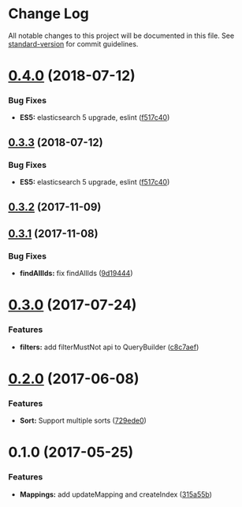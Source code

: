 # Change Log

All notable changes to this project will be documented in this file. See [standard-version](https://github.com/conventional-changelog/standard-version) for commit guidelines.

<a name="0.4.0"></a>
# [0.4.0](https://github.com/Workpop/elastic-search-utils/compare/v0.3.2...v0.4.0) (2018-07-12)


### Bug Fixes

* **ES5:** elasticsearch 5 upgrade, eslint ([f517c40](https://github.com/Workpop/elastic-search-utils/commit/f517c40))



<a name="0.3.3"></a>
## [0.3.3](https://github.com/Workpop/elastic-search-utils/compare/v0.3.2...v0.3.3) (2018-07-12)


### Bug Fixes

* **ES5:** elasticsearch 5 upgrade, eslint ([f517c40](https://github.com/Workpop/elastic-search-utils/commit/f517c40))



<a name="0.3.2"></a>
## [0.3.2](https://github.com/Workpop/elastic-search-utils/compare/v0.3.1...v0.3.2) (2017-11-09)



<a name="0.3.1"></a>
## [0.3.1](https://github.com/Workpop/elastic-search-utils/compare/v0.3.0...v0.3.1) (2017-11-08)


### Bug Fixes

* **findAllIds:** fix findAllIds ([9d19444](https://github.com/Workpop/elastic-search-utils/commit/9d19444))



<a name="0.3.0"></a>
# [0.3.0](https://github.com/Workpop/elastic-search-utils/compare/v0.2.0...v0.3.0) (2017-07-24)


### Features

* **filters:** add filterMustNot api to QueryBuilder ([c8c7aef](https://github.com/Workpop/elastic-search-utils/commit/c8c7aef))



<a name="0.2.0"></a>
# [0.2.0](https://github.com/Workpop/elastic-search-utils/compare/v0.1.0...v0.2.0) (2017-06-08)


### Features

* **Sort:** Support multiple sorts ([729ede0](https://github.com/Workpop/elastic-search-utils/commit/729ede0))



<a name="0.1.0"></a>
# 0.1.0 (2017-05-25)


### Features

* **Mappings:** add updateMapping and createIndex ([315a55b](https://github.com/Workpop/elastic-search-utils/commit/315a55b))
